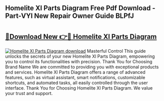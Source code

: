 ## Homelite Xl Parts Diagram Free Pdf Download - Part-VYI New Repair Owner Guide BLPfJ

# <h2><a href="http://dfry5zr.blite.top/?on=Homelite+Xl+Parts+Diagram">🔗Download New 👉🔴 Homelite Xl Parts Diagram</a></h2>

[![Homelite Xl Parts Diagram download](https://i.imgur.com/lujVjoI.png)](http://dfry5zr.blite.top/?on=Homelite+Xl+Parts+Diagram)
Masterful Control This guide unlocks the secrets of your new Homelite Xl Parts Diagram, empowering you to control its functionalities with precision. Thank You for Choosing Brand Name We are committed to providing you with exceptional products and services. Homelite Xl Parts Diagram offers a range of advanced features, such as virtual assistant, smart notifications, customizable shortcuts, and automated tasks, all easily controlled through the user interface. Thank You for Choosing Homelite Xl Parts Diagram. We value your trust and support.
